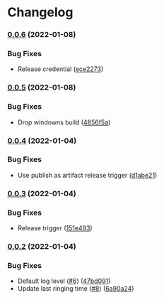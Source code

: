 # Changelog

### [0.0.6](https://www.github.com/sawadashota/unifi-doorbell-notifier/compare/v0.0.5...v0.0.6) (2022-01-08)


### Bug Fixes

* Release credential ([ece2273](https://www.github.com/sawadashota/unifi-doorbell-notifier/commit/ece227305fff7e9cabefd1377f3952eb6e3db0e7))

### [0.0.5](https://www.github.com/sawadashota/unifi-doorbell-notifier/compare/v0.0.4...v0.0.5) (2022-01-08)


### Bug Fixes

* Drop windowns build ([4856f5a](https://www.github.com/sawadashota/unifi-doorbell-notifier/commit/4856f5ae85fb1d1f494ad800b74d565a34b39f9d))

### [0.0.4](https://www.github.com/sawadashota/unifi-doorbell-notifier/compare/v0.0.3...v0.0.4) (2022-01-04)


### Bug Fixes

* Use publish as artifact release trigger ([d1abe21](https://www.github.com/sawadashota/unifi-doorbell-notifier/commit/d1abe215dcb2f60eaa727e86ca3fb01c86cd9524))

### [0.0.3](https://www.github.com/sawadashota/unifi-doorbell-notifier/compare/v0.0.2...v0.0.3) (2022-01-04)


### Bug Fixes

* Release trigger ([151e493](https://www.github.com/sawadashota/unifi-doorbell-notifier/commit/151e493c6fd8347fc1f7f5c182a7c3bfe9ba70d2))

### [0.0.2](https://www.github.com/sawadashota/unifi-doorbell-notifier/compare/v0.0.1...v0.0.2) (2022-01-04)


### Bug Fixes

* Default log level ([#6](https://www.github.com/sawadashota/unifi-doorbell-notifier/issues/6)) ([47bd091](https://www.github.com/sawadashota/unifi-doorbell-notifier/commit/47bd091fdc01c7bf2310acd8b1ed5faf5d825f8b))
* Update last ringing time ([#8](https://www.github.com/sawadashota/unifi-doorbell-notifier/issues/8)) ([6a90a24](https://www.github.com/sawadashota/unifi-doorbell-notifier/commit/6a90a249550a511039c6c88407c4e16be9c3d906))
